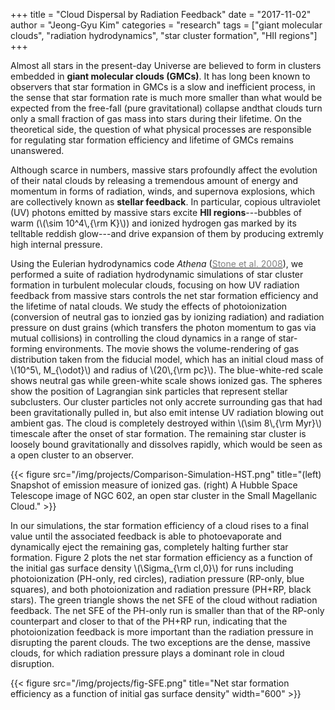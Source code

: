 
+++
title = "Cloud Dispersal by Radiation Feedback"
date = "2017-11-02"
author = "Jeong-Gyu Kim"
categories = "research"
tags = ["giant molecular clouds", "radiation hydrodynamics", "star cluster formation", "HII regions"]
+++


Almost all stars in the present-day Universe are believed to form in clusters embedded in **giant molecular clouds (GMCs)**. It has long been known to observers that star formation in GMCs is a slow and inefficient process, in the sense that star formation rate is much more smaller than what would be expected from the free-fall (pure gravitational) collapse andthat clouds turn only a small fraction of gas mass into stars during their lifetime. On the theoretical side, the question of what physical processes are responsible for regulating star formation efficiency and lifetime of GMCs remains unanswered.

Although scarce in numbers, massive stars profoundly affect the evolution of their natal clouds by releasing a tremendous amount of energy and momentum in forms of radiation, winds, and supernova explosions, which are collectively known as **stellar feedback**. In particular, copious ultraviolet (UV) photons emitted by massive stars excite **HII regions**---bubbles of warm (\\(\\sim 10^4\\,{\\rm K}\\)) and ionized hydrogen gas marked by its telltable reddish glow---and drive expansion of them by producing extremly high internal pressure.

Using the Eulerian hydrodynamics code _Athena_
([<span style="color:grey">Stone et al. 2008</span>](http://adsabs.harvard.edu/abs/2008ApJS..178..137S)),
we performed a suite of radiation hydrodynamic simulations of star cluster formation in turbulent molecular clouds, focusing on how UV radiation feedback from massive stars controls the net star formation efficiency and the lifetime
of natal clouds. We study the effects of photoionization (conversion of neutral gas to ionzied gas by ionizing radiation) and radiation pressure on dust grains (which transfers the photon momentum to gas via mutual collisions) in controlling the cloud dynamics in a range of star-forming environments. The movie shows the volume-rendering of gas distribution taken from the fiducial model, which has an initial cloud mass of \\(10^5\\, M\_{\\odot}\\) and radius of \\(20\\,{\\rm pc}\\). The blue-white-red scale shows neutral gas while green-white scale shows ionized gas. The spheres show the position of Lagrangian sink particles that represent stellar subclusters. Our cluster particles not only accrete surrounding gas that had been gravitationally pulled in, but also emit intense UV radiation blowing out ambient gas. The cloud is completely destroyed within \\(\\sim 8\\,{\\rm Myr}\\) timescale after the onset of star formation. The remaining star cluster is loosely bound gravitationally and dissolves rapidly, which would be seen as a open cluster to an observer.

{{< figure src="/img/projects/Comparison-Simulation-HST.png" title="(left) Snapshot of emission measure of ionized gas. (right) A Hubble Space Telescope image of NGC 602, an open star cluster in the Small Magellanic Cloud." >}}

In our simulations, the star formation efficiency of a cloud rises to a final
value until the associated feedback is able to photoevaporate and dynamically
eject the remaining gas, completely halting further star formation. Figure 2
plots the net star formation efficiency as a function of the initial gas surface
density \\(\\Sigma\_{\\rm cl,0}\\) for runs including photoionization (PH-only, red
circles), radiation pressure (RP-only, blue squares), and both photoionization
and radiation pressure (PH+RP, black stars). The green triangle shows the net
SFE of the cloud without radiation feedback. The net SFE of the PH-only run is
smaller than that of the RP-only counterpart and closer to that of the PH+RP
run, indicating that the photoionization feedback is more important than the
radiation pressure in disrupting the parent clouds. The two exceptions are the
dense, massive clouds, for which radiation pressure plays a dominant role in
cloud disruption.

{{< figure src="/img/projects/fig-SFE.png" title="Net star formation efficiency as a function of initial gas surface density" width="600" >}}
